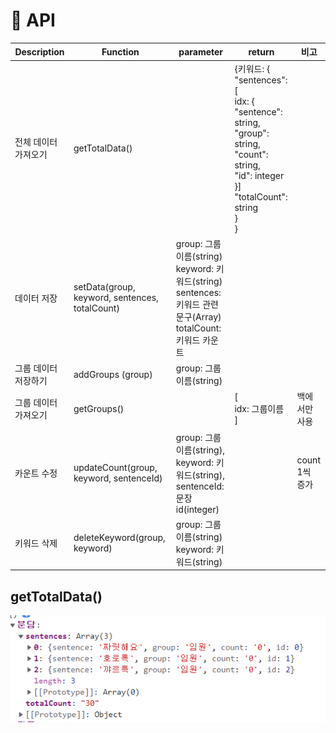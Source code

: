 # 📃 API

| Description          | Function                                       | parameter                                                    | return                                                       | 비고           |
| -------------------- | ---------------------------------------------- | ------------------------------------------------------------ | ------------------------------------------------------------ | -------------- |
| 전체 데이터 가져오기 | getTotalData()                                 |                                                              | {키워드: {<br />"sentences": [<br />idx: {<br />"sentence": string,<br />"group": string,<br />"count": string,<br />"id": integer<br />}]<br />"totalCount": string<br />}<br />} |                |
| 데이터 저장          | setData(group, keyword, sentences, totalCount) | group: 그룹이름(string)<br />keyword: 키워드(string)<br />sentences: 키워드 관련 문구(Array)<br />totalCount: 키워드 카운트 |                                                              |                |
| 그룹 데이터 저장하기 | addGroups (group)                              | group: 그룹이름(string)                                      |                                                              |                |
| 그룹 데이터 가져오기 | getGroups()                                    |                                                              | [<br />idx: 그룹이름<br />]                                  | 백에서만 사용  |
| 카운트 수정          | updateCount(group, keyword, sentenceId)        | group: 그룹이름(string),<br />keyword: 키워드(string),<br />sentenceId: 문장 id(integer) |                                                              | count 1씩 증가 |
| 키워드 삭제          | deleteKeyword(group, keyword)                  | group: 그룹이름(string)<br />keyword: 키워드(string)         |                                                              |                |



## getTotalData()

![getTotalData](img/getTotalData.PNG)